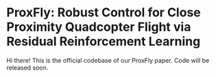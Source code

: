 # ProxFly: Robust Control for Close Proximity Quadcopter Flight via Residual Reinforcement Learning
Hi there! This is the official codebase of our ProxFly paper.
Code will be released soon.
